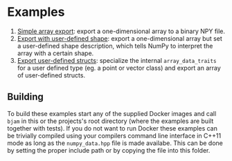 # Examples

1. [Simple array export](01_simple_array_export.cpp): export a one-dimensional array to a binary NPY
   file.
2. [Export with user-defined shape](02_export_with_shape.cpp): export a one-dimensional array but
   set a user-defined shape description, which tells NumPy to interpret the array with a certain
   shape.
3. [Export user-defined structs](03_export_structs.cpp): specialize the internal `array_data_traits`
   for a user defined type (eg. a point or vector class) and export an array of user-defined structs.

## Building

To build these examples start any of the supplied Docker images and call `bjam` in this or the
projects's root directory (where the examples are built together with tests).
If you do not want to run Docker these examples can be trivially compiled using your compilers
command line interface in C++11 mode as long as the `numpy_data.hpp` file is made availabe. This can
be done by setting the proper include path or by copying the file into this folder.

